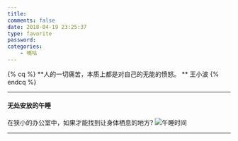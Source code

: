 ```yaml
---
title:
comments: false
date: 2018-04-19 23:25:37
type: favorite
password:
categories: 
    - 嘀咕
---
```


{% cq %}
**人的一切痛苦，本质上都是对自己的无能的愤怒。 **
王小波
{% endcq %}

---

#### 无处安放的午睡  
在狭小的办公室中，如果才能找到让身体栖息的地方?
![午睡时间](http://p6spipky2.bkt.clouddn.com/qcczone/180420/F5c28F6C9f.jpg?imageslim)

---







